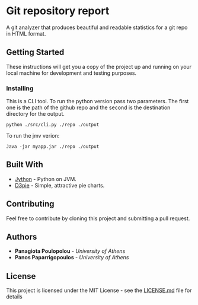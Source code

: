 # Git repository report

A git analyzer that produces beautiful and readable statistics for a git repo in HTML format.

## Getting Started

These instructions will get you a copy of the project up and running on your local machine for development and testing purposes.

### Installing

This is a CLI tool.
To run the python version pass two parameters. The first one is the path of the github repo
and the second is the destination directory for the output.

```
python ./src/cli.py ./repo ./output
```

To run the jmv verion:

```
Java -jar myapp.jar ./repo ./output
```

## Built With

* [Jython](http://www.jython.org/) - Python on JVM.
* [D3pie](http://d3pie.org/) - Simple, attractive pie charts.

## Contributing

Feel free to contribute by cloning this project and submitting a pull request.

## Authors

* **Panagiota Poulopolou** - *University of Athens*
* **Panos Paparrigopoulos** - *University of Athens*


## License

This project is licensed under the MIT License - see the [LICENSE.md](LICENSE.md) file for details
